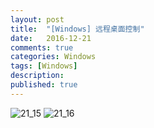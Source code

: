 ```yaml
---
layout: post
title:  "[Windows] 远程桌面控制"
date:   2016-12-21
comments: true
categories: Windows
tags: [Windows]
description:
published: true
---
```



<img src="{{ site.url }}/images/201612/21_15.png" alt="21_15" />

<img src="{{ site.url }}/images/201612/21_16.png" alt="21_16" />




